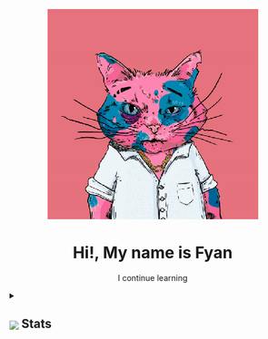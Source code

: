 
<p align="center">
<img src="https://raw.githubusercontent.com/rstsfyn/my_porto/main/img/profile/cat.webp">
</p>

<div align="center">
  <h1>Hi!, My name is Fyan</h1>
</div>

<p align="center">
I continue learning
</p>


<details>
  <summary><h2> <img align="center" src="https://github.com/rstsfyn/rstsfyn/blob/main/icons/stats.gif" width="32"/> Stats</h2></summary>
  <div align="center">
    !(https://github-readme-stats.vercel.app/api?username=rstsfyn&theme=tokyonight&hide_border=false&include_all_commits=true&count_private=false)<br/>
    !(https://github-readme-streak-stats.herokuapp.com/?user=rstsfyn&theme=tokyonight&hide_border=false)<br/>
    !(https://github-readme-stats.vercel.app/api/top-langs/?username=rstsfyn&theme=tokyonight&hide_border=false&include_all_commits=true&count_private=false&layout=compact)<br/>
    !(https://github-readme-activity-graph.vercel.app/graph?username=rstsfyn&theme=tokyo-night)
  </div>
</details>



